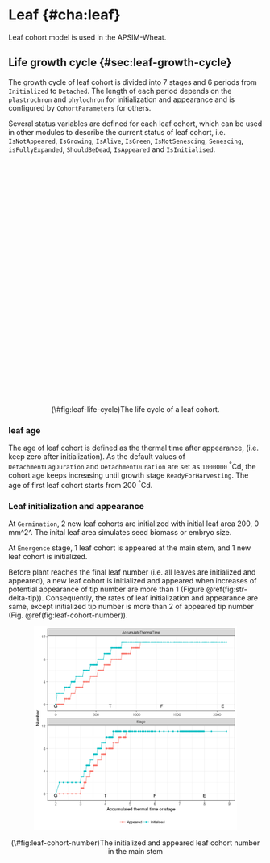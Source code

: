 # Leaf {#cha:leaf}





Leaf cohort model is used in the APSIM-Wheat.



## Life growth cycle {#sec:leaf-growth-cycle}

The growth cycle of leaf cohort is divided into 7 stages and 6 periods from `Initialized` to `Detached`. The length of each period depends on the `plastrochron` and `phylochron` for initialization and appearance and is configured by `CohortParameters` for others.

Several status variables are defined for each leaf cohort, which can be used in other modules to describe the current status of leaf cohort, i.e. `IsNotAppeared`, `IsGrowing`, `IsAlive`, `IsGreen`, `IsNotSenescing`, `Senescing`, `isFullyExpanded`, `ShouldBeDead`, `IsAppeared` and `IsInitialised`. 

<div class="fig-input">
<div class="figure" style="text-align: center">
<!--html_preserve--><div id="htmlwidget-f28f38c6712e818fe69c" style="width:95%;height:470.4px;" class="DiagrammeR html-widget"></div>
<script type="application/json" data-for="htmlwidget-f28f38c6712e818fe69c">{"x":{"diagram":"sequenceDiagram;\n\tInitialized->>Appeared: Appearance \n\tAppeared->>Expanded: GrowthDuration\n\tExpanded->>Senescing: LagDuration\n\tSenescing->>Senesced: SenescenceDuration\n\tSenesced->>Detaching: DetachmentLagDuration\n\tDetaching->>Detached: DetachmentDuration\n    Initialized->Appeared: IsNotAppeared\n    Initialized->Expanded: IsGrowing\n\tInitialized->>Senesced: IsAlive\n\tInitialized->>Senesced: IsGreen\n\tInitialized->>Senescing: IsNotSenescing\n\tSenescing->>Senesced: IsSenescing\n\tExpanded->>Detached: IsFullyExpanded\n\tSenesced->>Detached: ShouldBeDead\n\tSenesced->>Detached: Finished\n\tAppeared->>Detached: IsAppeared\n\tInitialized->>Detached: IsInitialised\n"},"evals":[],"jsHooks":[]}</script><!--/html_preserve-->
<p class="caption">(\#fig:leaf-life-cycle)The life cycle of a leaf cohort.</p>
</div>
</div>



### leaf age

The age of leaf cohort is defined as the thermal time after appearance, (i.e. keep zero after initialization). As the default values of `DetachmentLagDuration` and `DetachmentDuration` are set as `1000000` <sup>&deg;</sup>Cd, the cohort age keeps increasing until growth stage `ReadyForHarvesting`. The age of first leaf cohort starts from  200 <sup>&deg;</sup>Cd.


### Leaf initialization and appearance

At `Germination`, 2 new leaf cohorts are initialized with initial leaf area 200, 0 mm^2^. The inital leaf area simulates seed biomass or embryo size. 

At `Emergence` stage, 1 leaf cohort is appeared at the main stem, and 1 new leaf cohort is initialized. 

Before plant reaches the final leaf number (i.e. all leaves are initialized and appeared), a new leaf cohort is initialized and appeared when increases of potential appearance of tip number are more than 1 (Figure \@ref(fig:str-delta-tip)). Consequently, the rates of leaf initialization and appearance are same, except initialized tip number is more than 2  of appeared tip number (Fig. \@ref(fig:leaf-cohort-number)).

<div class="fig-output">
<div class="figure" style="text-align: center">
<img src="leaf_files/figure-html/leaf-cohort-number-1.png" alt="The initialized and appeared leaf cohort number in the main stem" width="80%" />
<p class="caption">(\#fig:leaf-cohort-number)The initialized and appeared leaf cohort number in the main stem</p>
</div>
</div>

<!-- 
### Growth duration

Leaf expansion of cohort $i$ starts from appearance of leaf tip $i$, i.e. the expansion of leaf cohort in the sheath is ignored which does not contribute to green leaf or leaf area index. The growth duration of spring wheat is close to one phylochron as the synchronization of leaf blade and sheath   [@SkinnerElongationGrassLeaf1995].

As the variation of phyllochron (Fig. \@ref(fig:sec:str-phyllochron)), the growth duration also changes by cohort rank. The growth duration of flag leaf is shorter than secondary leaf as the fraction of flag leaf (Fig. \@ref(fig:final-leaf-fraction).

<div class="fig-output">

</div>


### Lag duration 

Lag duration (full functional duration) is defined as 4 phyllochrons for leaf appeared during vegetative period (from emergence to terminal spikelet). For leaf cohort appeared during stem elongation period (from terminal spikelet to flag leaf), the lag duration equals to total length from stage `FlagLeaf` to stage `EndGrainFill` minus 3 phyllochron (`senescence duration`), i.e. flag leaf is completely death at the stage `EndGrainFill`. 


<div class="fig-output">

</div>

### Senescene and detachment duration

Senescence duration is defined as 3 phyllochrons. Detachment lag and detachment duration are set as a big value `1000000` which assumes no detachment in wheat. Actually all leaves are detached at `Harvesting` event. 

Figure \@ref(fig:leaf-cohort-number) shows the number of leaf cohort for expanding, initialized, appeared, senescing and dead cohort.



<div class="fig-output">
<div class="figure" style="text-align: center">
<img src="leaf_files/figure-html/leaf-cohort-no-1.png" alt="The number of leaf cohort with certain status including initialised, appeared, expanded, green, dead" width="80%" />
<p class="caption">(\#fig:leaf-cohort-no)The number of leaf cohort with certain status including initialised, appeared, expanded, green, dead</p>
</div>
</div>

<div class="fig-output">
<div class="figure" style="text-align: center">
<img src="leaf_files/figure-html/leaf-cohort-changing-no-1.png" alt="The number of leaf cohort with certain status including expanding and senescing" width="80%" />
<p class="caption">(\#fig:leaf-cohort-changing-no)The number of leaf cohort with certain status including expanding and senescing</p>
</div>
</div>

### Drought stress on leaf development

After appearance, leaf development is accelerated by the drought stress through increasing the daily thermal time, i.e. leaf age is accelerated by drought. The factor of acceleration depends on the ratio of water supply and demand (Figure \@ref(fig:water-supply-demand-ratio)). Daily thermal time is doubled when there is no water supply (i.e. Ratio of water supply and demand equals to zero), and no acceleration when ratio above 0.7 (The values in Figure \@ref(fig:leaf-development-drought) plus one).


<div class="fig-input">
<div class="figure" style="text-align: center">
<img src="leaf_files/figure-html/leaf-development-drought-1.png" alt="Drought stress accelerates leaf development. Daily thermal time is doubled when there is no water supply (i.e. Ratio of water supply and demand equals to zero), and no acceleration when ratio above 0.7." width="80%" />
<p class="caption">(\#fig:leaf-development-drought)Drought stress accelerates leaf development. Daily thermal time is doubled when there is no water supply (i.e. Ratio of water supply and demand equals to zero), and no acceleration when ratio above 0.7.</p>
</div>
</div>


```csharp
//Acellerate thermal time accumulation if crop is water stressed.
double _ThermalTime;
if ((LeafCohortParameters.DroughtInducedSenAcceleration != null) && (IsFullyExpanded))
    _ThermalTime = TT * LeafCohortParameters.DroughtInducedSenAcceleration.Value;
else _ThermalTime = TT;

```


## Cohort population

Cohort population is initialized as the total stem population at appearance of leaf cohort, and proportionally reduced by plant and stem mortalities (\@ref(#sec-structure-mortality)) at each day after appearance.

<div class='fig-output'>

</div>

The total leaf number is multiplied by leaf cohort number and stem number (Figure \@ref(fig:leaf-number)).

<div class="fig-output">
<div class="figure" style="text-align: center">
<img src="leaf_files/figure-html/leaf-number-1.png" alt="Appeared number of green, senesced and total leaves" width="80%" />
<p class="caption">(\#fig:leaf-number)Appeared number of green, senesced and total leaves</p>
</div>
</div>



<div class="rmdimportant">
<p>The tiller death is detached from plants, but leaf death isn't detached.</p>
</div>


The fraction of final leaf is set as 1, but return the actual fraction of the final leaf if the last leaf has appeared. 

<div class="fig-output">

</div>



## Development of leaf size

During the growth duration of each cohort, the daily increase of leaf area is detemined by the minimum increase of water ($\Delta A_{water}$) and carbon ($\Delta A_{carbon}$) constrained leaf area. 


### Maximum (potential) leaf area

The maximum leaf area of each leaf cohort is determined by potential maximum leaf area and reduced by cell division stress and final leaf fraction when leaf cohort is appeared. 


The potential maximum leaf areas by rank are specified by two parameters the maximum leaf area in all leaves (`AreaLargestLeaves` with default value 2600 mm^2^) and an age factor (Figure \@ref(fig:maximum-area-age)). The age factor is assumed leaf areas are linearly increasing from stage `Emergence` to `Terminal spikelet`, and all leaves appeared after stage `Terminal Spikelet` have the same maximum leaf area (the last three leaves in the current configuration of plastochron and phyllochron, Figure \@ref(fig:node-number)).

<div class="rmbimportant">
<p>The function of maximum leaf size is proposed to change. Documentation needs to update.</p>
</div>


<div class="fig-input">

</div>



The stress factor of cell division is determined by water (Figure \@ref(fig:water-supply-demand-ratio)) and nitrogen stresses (Figure \@ref(fig:nitrogen-functional-nitrogen)). Stress of cell division is averaged by cell division stress factors from initialization to appearance.

In the test simulation, the maximum leaf areas are increasing from Rank 1 to Rank 9, then decreasing to flag leaf (Figure \@ref(fig:leaf-cohort-max-area)), which is caused by nitrogen stress after terminal spikelet (Figure \@ref(fig:nitrogen-functional-nitrogen)). 

<div class="fig-output">

</div>



### Potential expansion of leaf cohort

The potential leaf area is calculated by a logistic equation as a function of thermal time after leaf appearance. The shape of logistic equation is determiend by parameter `LeafSizeShapeParameter` with default value `0.3` (Fig. \@ref(fig:size-function)). 

<div class="figure" style="text-align: center">
<img src="leaf_files/figure-html/size-function-1.png" alt="The size function of leaf area development" width="80%" />
<p class="caption">(\#fig:size-function)The size function of leaf area development</p>
</div>



### Water constrained leaf area

The potential increase of leaf area is reduced by `ExpansionStress` with default value 1



### Carbon constrained leaf area

<div class="fig-output">

</div>




<div class="fig-output">

</div>


Not sure about the meaning of leaf size?

<div class="fig-output">

</div>





Leaf area index (LAI) are calculated for green leaf ($\text{LAI}_{g}$), dead leaf ($\text{LAI}_{d}$), and total leaf ($\text{LAI}_{t}$). 


<div class="fig-output">
<div class="figure" style="text-align: center">
<img src="leaf_files/figure-html/leaf-lai-1.png" alt="Leaf area index" width="80%" />
<p class="caption">(\#fig:leaf-lai)Leaf area index</p>
</div>
</div>


### Leaf senescence

During the period of leaf senescene, the daily fraction of leaf senescence is linearly related with thermal time.


<div class="fig-output">

</div>



## Ground coverage

and coverage are calculated for green leaf ($C_g$), dead leaf ($C_d$), and total leaf ($C_t$) from LAI and extinction coefficient for green leaf ($k_{g}$) and dead leaf ($k_{d}$). 

$$
C_{g}=C_{max}(1-\exp(-k_{g}\frac{\text{LAI}_{g}}{C_{max}}))
$$

As the default value of maximum coverage ($C_{max}$) is 1, the function is reduced to
$$
C_{g}=1-\exp(-k_{g}\text{LAI}_{g})
$$

The similar equation is used for dead coverage.

$$
C_{d}=1-\exp(-k_{d}\text{LAI}_{d})
$$

Total coverage ($C_t$) is calculated from coverage of green and dead leaves.
$$
    C_{t} = 1 - (1 - C_{g})(1 - C_{d})
$$

The extinction coefficient for dead leaf ($k_{d}$) is defined as 0.3. The extinction coefficient for green leaf ($k_{g}$) is calculated by parameter `ExtinctionCoeff` which is depending on LAI and water stress.  

In the current version of APSIM-Wheat, extinction coefficient is set as 0.5 without variation as leaf area index. 

<div class="rmdnote">
<p>Extinction coefficient of dead leaf (<span class="math inline"><em>k</em><sub><em>d</em></sub></span>) is not setable in the APSIM User Interface which is defined in the xml file.</p>
</div>


<div class="fig-input">

</div>

The extinction coefficient of green leaf is adjusted by water stress which is the ratio of water supply and demand. No adjustment is applied to extinction coefficient if water supply is more than water demand. However, extinction coefficient is reduced when water supply is less than water demand (Figure \@ref(fig:k-water-stress), i.e. $k$ = 0.25 when no water supply).

<div class="fig-input">

</div>






<div class="fig-output">
<div class="figure" style="text-align: center">
<img src="leaf_files/figure-html/leaf-cover-1.png" alt="Coverage" width="80%" />
<p class="caption">(\#fig:leaf-cover)Coverage</p>
</div>
</div>





## Biomass supply

## Biomass demand

<div class="fig-output">
<div class="figure" style="text-align: center">
<img src="leaf_files/figure-html/leaf-biomass-1.png" alt="Leaf biomass" width="80%" />
<p class="caption">(\#fig:leaf-biomass)Leaf biomass</p>
</div>
</div>



<div class="fig-output">
<div class="figure" style="text-align: center">
<img src="leaf_files/figure-html/leaf-specific-leaf-area-1.png" alt="Specific leaf area" width="80%" />
<p class="caption">(\#fig:leaf-specific-leaf-area)Specific leaf area</p>
</div>
</div>


<div class="fig-output">

</div>

<div class="rmdwarning">
<p>Why does specific leaf area of flag leaf decrease after a few days of appearance.</p>
</div>


## Frost impact 

Kill a fraction in all leaves ...


## Biomass supply (Photosynthesis)

The daily biomass accumulation ($\Delta Q$) corresponds to dry-matter above-ground biomass, and is calculated as a potential biomass accumulation resulting from radiation interception ($\Delta Q_{r}$) that is limited by soil water deficiency ($\Delta Q_{w}$).

### Potential biomass accumulation from radiation use efficiency

The radiation-limited dry-biomass accumulation ($\Delta Q_{r}$) is calculated by the intercepted radiation ($I$), radiation use efficiency ($RUE$).

$$
\Delta Q_{r}=I \times RUE
$$

#### Radiation interception

Radiation interception is calculated from the leaf area index (LAI, m$^{2}$ m$^{-2}$) and the extinction coefficient (*k*) [@MonsiFactorLightPlant2005]. 
$$
I=I_{0}(1-\exp(-k\times LAI)
$$


where $I_{0}$ is the total radiation at the top of the canopy (MJ) which is directly imported from weather records. Extinction coefficient ($k$) set as a constant value 0.5 in current version of APSIM.

#### Actual radiation use efficiency

The actual $RUE$ (g MJ$^{\text{-1}}$) is calculated as the potential $RUE$ ($RUE_p$) and several reduction factors, including plant nutrition ($F_{n,\ photo}$), air temperature($F_{t,\ photo}$), vapour pressure deficit ($F_{vpd}$), water supply ($F_w$) and atmospheric CO2 concentration ($F_{co2}$).

\begin{equation}
RUE = RUE_p \times \min{(F_{t,\ photo}, F_{n,\ photo}, F_{VPD})} \times F_W \times F_{CO2}
\end{equation}

*The potential RUE ($RUE_p$)* has a default value 1.5 in the current version of APSIM.

*The temperature factor ($F_t$)* is calculated as a function of average daily temperature weighted toward maximum temperature according to the specified `MaximumTemperatureWeighting` factor ($W_{maxt}$) with default value 0.75 (reference).


$$F_{t,\ photo}=h_{t,\ photo}[W_{maxt}T_{max}+(1-W_{maxt})T_{min}]$$


<div class="fig-input">
<div class="figure" style="text-align: center">
<img src="leaf_files/figure-html/biomass-ft-1.png" alt="The temperature factor which influences radiation use efficiency" width="80%" />
<p class="caption">(\#fig:biomass-ft)The temperature factor which influences radiation use efficiency</p>
</div>
</div>


*The plant nutrition factor* $f_{n,\,photo}$ is determined by the difference between leaf nitrogen concentration and leaf minimum and critical nitrogen concentration.

$$
f_{N,\,photo}=R_{N,\,photo}\sum_{leaf}\frac{C_{N}-C_{N,\,min}}{C_{N,\,crit}-C_{N,\,min}}
$$


where $C_{N}$ is the nitrogen concentration of `Leaf` parts; $R_{N,\,expan}$ is multiplier for nitrogen deficit effect on phenology which is specified by `N_fact_photo` in the wheat.xml and default value is 1.5.


<div class="fig-input">
<div class="figure" style="text-align: center">
<img src="leaf_files/figure-html/biomass-fn-1.png" alt="The nitrogen factor which influences radiation use efficiency" width="80%" />
<p class="caption">(\#fig:biomass-fn)The nitrogen factor which influences radiation use efficiency</p>
</div>
</div>

**Water stress factor**


For C3 plants (like wheat),  **The CO$_{\text{2}}$ factor** is calculated by a function of environmental CO$_{\text{2}}$ concentration ($C$, ppm; $C$ > 350 ppm) and daily mean temperature ($T_{mean}$ < 50&deg;C) as published by @ReyengaModellingglobalchange1999

$$
f_{c}=\frac{(C-C_{i})(350+2C_{i})}{(C+2C_{i})(350-C_{i})}
$$

where $C_{i}$ is the temperature dependent CO$_{\text{2}}$ compensation point (ppm) and is derived from the following function. 
$$
C_{i}=\frac{163-T_{mean}}{5-0.1T_{mean}}
$$



## Supply


<div class="fig-output">
<div class="figure" style="text-align: center">
<img src="leaf_files/figure-html/leaf-supply-1.png" alt="Biomass supply from leaf" width="80%" />
<p class="caption">(\#fig:leaf-supply)Biomass supply from leaf</p>
</div>
</div>


## Demand


<div class="fig-output">
<div class="figure" style="text-align: center">
<img src="leaf_files/figure-html/leaf-demand-1.png" alt="Biomass demand by leaf" width="80%" />
<p class="caption">(\#fig:leaf-demand)Biomass demand by leaf</p>
</div>
</div>

## Actual allocation

<div class="fig-output">
<div class="figure" style="text-align: center">
<img src="leaf_files/figure-html/leaf-allocated-1.png" alt="Actual allocated biomass for leaf" width="80%" />
<p class="caption">(\#fig:leaf-allocated)Actual allocated biomass for leaf</p>
</div>
</div>


## Biomass dynamic

<div class="fig-output">
<div class="figure" style="text-align: center">
<img src="leaf_files/figure-html/leaf-live-1.png" alt="Dynamic of leaf biomass (Live component)" width="80%" />
<p class="caption">(\#fig:leaf-live)Dynamic of leaf biomass (Live component)</p>
</div>
</div>


<div class="fig-output">
<div class="figure" style="text-align: center">
<img src="leaf_files/figure-html/leaf-dead-1.png" alt="Dynamic of leaf biomass (Dead component)" width="80%" />
<p class="caption">(\#fig:leaf-dead)Dynamic of leaf biomass (Dead component)</p>
</div>
</div>





<div class="fig-output">
<div class="figure" style="text-align: center">
<img src="leaf_files/figure-html/leaf-weight-1.png" alt="Dynamic of leaf biomass (Total)" width="80%" />
<p class="caption">(\#fig:leaf-weight)Dynamic of leaf biomass (Total)</p>
</div>
</div>


-->






